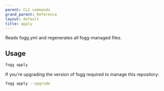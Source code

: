 ```yaml
---
parent: CLI commands
grand_parent: Reference
layout: default
title: apply
---
```


Reads fogg.yml and regenerates all fogg-managed files.

## Usage

```bash
fogg apply
```

If you're upgrading the version of fogg required to manage this repository:

```bash
fogg apply --upgrade
```
